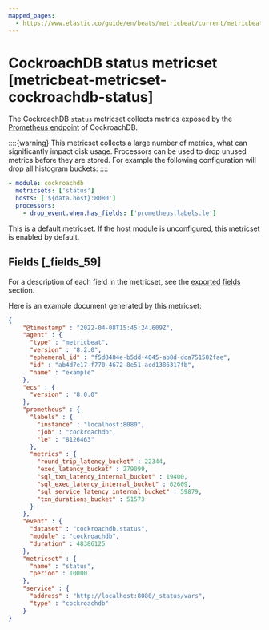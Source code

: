 ```yaml
---
mapped_pages:
  - https://www.elastic.co/guide/en/beats/metricbeat/current/metricbeat-metricset-cockroachdb-status.html
---
```


# CockroachDB status metricset [metricbeat-metricset-cockroachdb-status]

The CockroachDB `status` metricset collects metrics exposed by the [Prometheus endpoint](https://www.cockroachlabs.com/docs/v2.1/monitoring-and-alerting.html#prometheus-endpoint) of CockroachDB.

::::{warning}
This metricset collects a large number of metrics, what can significantly impact disk usage. Processors can be used to drop unused metrics before they are stored. For example the following configuration will drop all histogram buckets:
::::


```yaml
- module: cockroachdb
  metricsets: ['status']
  hosts: ['${data.host}:8080']
  processors:
    - drop_event.when.has_fields: ['prometheus.labels.le']
```

This is a default metricset. If the host module is unconfigured, this metricset is enabled by default.

## Fields [_fields_59]

For a description of each field in the metricset, see the [exported fields](/reference/metricbeat/exported-fields-cockroachdb.md) section.

Here is an example document generated by this metricset:

```json
{
    "@timestamp" : "2022-04-08T15:45:24.609Z",
    "agent" : {
      "type" : "metricbeat",
      "version" : "8.2.0",
      "ephemeral_id" : "f5d8484e-b5dd-4045-ab8d-dca751582fae",
      "id" : "ab4d7e17-f770-4672-8e51-acd1386317fb",
      "name" : "example"
    },
    "ecs" : {
      "version" : "8.0.0"
    },
    "prometheus" : {
      "labels" : {
        "instance" : "localhost:8080",
        "job" : "cockroachdb",
        "le" : "8126463"
      },
      "metrics" : {
        "round_trip_latency_bucket" : 22344,
        "exec_latency_bucket" : 279099,
        "sql_txn_latency_internal_bucket" : 19400,
        "sql_exec_latency_internal_bucket" : 62609,
        "sql_service_latency_internal_bucket" : 59879,
        "txn_durations_bucket" : 51573
      }
    },
    "event" : {
      "dataset" : "cockroachdb.status",
      "module" : "cockroachdb",
      "duration" : 48386125
    },
    "metricset" : {
      "name" : "status",
      "period" : 10000
    },
    "service" : {
      "address" : "http://localhost:8080/_status/vars",
      "type" : "cockroachdb"
    }
}
```


